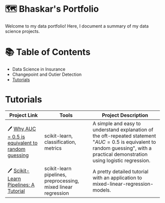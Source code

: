 # 🗺 Bhaskar's Portfolio
Welcome to my data portfolio! Here, I document a summary of my data science projects.

# 📚 Table of Contents

* Data Science in Insurance
* Changepoint and Outier Detection
* [Tutorials](#Tutorials)

# Tutorials
| Project Link | Tools | Project Description |
| -------------|-------|---------------------|
| 🖊️ [Why AUC = 0.5 is equivalent to random guessing](https://github.com/bhaskar-kamble/DataScience/blob/master/Concepts/Simple%20Explanation%20of%20Why%20ROC%20%3D%200.5%20is%20Equivalent%20to%20Random%20Guessing.ipynb) | scikit-learn, classification, metrics | A simple and easy to understand explanation of the oft-repeated statement "$AUC=0.5$ is equivalent to random guessing", with a practical demonstration using logistic regression.|  
| 🖊️ [Scikit-Learn Pipelines: A Tutorial](https://github.com/bhaskar-kamble/DataScience/blob/master/Concepts/A%20Tutorial%20On%20Scikit-Learn%20Pipelines.ipynb) | scikit-learn pipelines, preprocessing, mixed linear regression | A pretty detailed tutorial with an application to mixed-linear-regression-models.|
